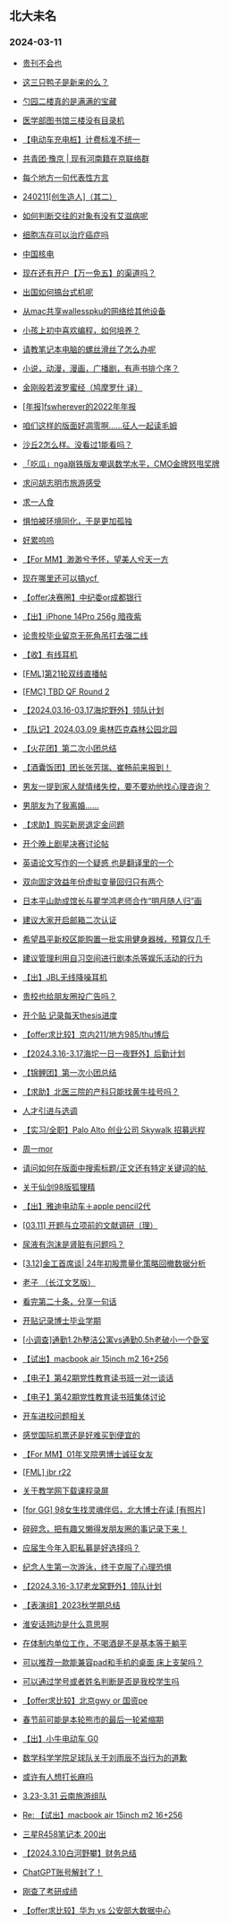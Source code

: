 ## 北大未名 
### 2024-03-11

+ [贵刊不会也](https://bbs.pku.edu.cn/v2/post-read.php?bid=728&threadid=18758115)

+ [这三只鸭子是新来的么？](https://bbs.pku.edu.cn/v2/post-read.php?bid=1431&threadid=18758618)

+ [勺园二楼真的是满满的宝藏](https://bbs.pku.edu.cn/v2/post-read.php?bid=1431&threadid=18758459)

+ [医学部图书馆三楼没有目录机](https://bbs.pku.edu.cn/v2/post-read.php?bid=138&threadid=18758313)

+ [【电动车充电桩】计费标准不统一](https://bbs.pku.edu.cn/v2/post-read.php?bid=138&threadid=18758643)

+ [共青团·豫京 | 现有河南籍在京联络群](https://bbs.pku.edu.cn/v2/post-read.php?bid=477&threadid=18321181)

+ [每个地方一句代表性方言](https://bbs.pku.edu.cn/v2/post-read.php?bid=475&threadid=18757284)

+ [240211[创生造人]（其二）](https://bbs.pku.edu.cn/v2/post-read.php?bid=104&threadid=18747314)

+ [如何判断交往的对象有没有艾滋病呢](https://bbs.pku.edu.cn/v2/post-read.php?bid=244&threadid=18757690)

+ [细胞冻存可以治疗癌症吗](https://bbs.pku.edu.cn/v2/post-read.php?bid=244&threadid=18758676)

+ [中国核电](https://bbs.pku.edu.cn/v2/post-read.php?bid=249&threadid=18758624)

+ [现在还有开户【万一免五】的渠道吗？](https://bbs.pku.edu.cn/v2/post-read.php?bid=249&threadid=18627815)

+ [出国如何搞台式机呢](https://bbs.pku.edu.cn/v2/post-read.php?bid=1361&threadid=18758359)

+ [从mac共享wallesspku的网络给其他设备](https://bbs.pku.edu.cn/v2/post-read.php?bid=35&threadid=18748620)

+ [小孩上初中喜欢编程，如何培养？](https://bbs.pku.edu.cn/v2/post-read.php?bid=35&threadid=18758118)

+ [请教笔记本电脑的螺丝滑丝了怎么办呢](https://bbs.pku.edu.cn/v2/post-read.php?bid=484&threadid=18758228)

+ [小说，动漫，漫画，广播剧，有声书排个序？](https://bbs.pku.edu.cn/v2/post-read.php?bid=1475&threadid=18758639)

+ [金刚般若波罗蜜经（鸠摩罗什 译）](https://bbs.pku.edu.cn/v2/post-read.php?bid=10&threadid=18758573)

+ [[年报]fswherever的2022年年报](https://bbs.pku.edu.cn/v2/post-read.php?bid=647&threadid=18455775)

+ [咱们这样的版面好凋零啊……征人一起读毛姆](https://bbs.pku.edu.cn/v2/post-read.php?bid=960&threadid=18644204)

+ [沙丘2怎么样。没看过1能看吗？](https://bbs.pku.edu.cn/v2/post-read.php?bid=83&threadid=18758595)

+ [「吃瓜」nga崩铁版友嘲讽数学水平，CMO金牌怒甩奖牌](https://bbs.pku.edu.cn/v2/post-read.php?bid=1472&threadid=18757814)

+ [求问胡志明市旅游感受](https://bbs.pku.edu.cn/v2/post-read.php?bid=94&threadid=18758213)

+ [求一人食](https://bbs.pku.edu.cn/v2/post-read.php?bid=90&threadid=18758308)

+ [惧怕被环境同化，于是更加孤独](https://bbs.pku.edu.cn/v2/post-read.php?bid=176&threadid=18758447)

+ [好累呜呜](https://bbs.pku.edu.cn/v2/post-read.php?bid=176&threadid=18758404)

+ [【For MM】渺渺兮予怀，望美人兮天一方](https://bbs.pku.edu.cn/v2/post-read.php?bid=167&threadid=18758641)

+ [现在哪里还可以搞ycf ](https://bbs.pku.edu.cn/v2/post-read.php?bid=103&threadid=18758103)

+ [【offer决赛圈】中纪委or成都银行](https://bbs.pku.edu.cn/v2/post-read.php?bid=99&threadid=18758145)

+ [【出】iPhone 14Pro 256g 暗夜紫](https://bbs.pku.edu.cn/v2/post-read.php?bid=71&threadid=18758613)

+ [论贵校毕业留京无死角吊打去强二线](https://bbs.pku.edu.cn/v2/post-read.php?bid=99&threadid=18758230)

+ [【收】有线耳机](https://bbs.pku.edu.cn/v2/post-read.php?bid=71&threadid=18758546)

+ [[FML]第21轮双线直播帖](https://bbs.pku.edu.cn/v2/post-read.php?bid=519&threadid=18758104)

+ [[FMC] TBD QF Round 2](https://bbs.pku.edu.cn/v2/post-read.php?bid=519&threadid=18755571)

+ [【2024.03.16-03.17海坨野外】领队计划](https://bbs.pku.edu.cn/v2/post-read.php?bid=224&threadid=18758594)

+ [【队记】2024.03.09 奥林匹克森林公园北园](https://bbs.pku.edu.cn/v2/post-read.php?bid=952&threadid=18758441)

+ [【火花团】第二次小团总结](https://bbs.pku.edu.cn/v2/post-read.php?bid=696&threadid=18758417)

+ [【酒囊饭团】团长张芳瑞、崔畅前来报到！](https://bbs.pku.edu.cn/v2/post-read.php?bid=696&threadid=18757579)

+ [男友一提到家人就情绪失控，要不要劝他找心理咨询？](https://bbs.pku.edu.cn/v2/post-read.php?bid=690&threadid=18758450)

+ [男朋友为了我离婚……](https://bbs.pku.edu.cn/v2/post-read.php?bid=690&threadid=18758444)

+ [【求助】购买新房退定金问题](https://bbs.pku.edu.cn/v2/post-read.php?bid=995&threadid=18758479)

+ [开个晚上剧星决赛讨论帖](https://bbs.pku.edu.cn/v2/post-read.php?bid=912&threadid=18552841)

+ [英语论文写作的一个疑惑 也是翻译里的一个](https://bbs.pku.edu.cn/v2/post-read.php?bid=718&threadid=18756356)

+ [双向固定效益年份虚拟变量回归只有两个](https://bbs.pku.edu.cn/v2/post-read.php?bid=718&threadid=18481917)

+ [日本平山助成馆长与瞿学鸿老师合作“明月随人归”画](https://bbs.pku.edu.cn/v2/post-read.php?bid=917&threadid=18669007)

+ [建议大家开启邮箱二次认证](https://bbs.pku.edu.cn/v2/post-read.php?bid=668&threadid=18758274)

+ [希望昌平新校区能购置一批实用健身器械，预算仅几千](https://bbs.pku.edu.cn/v2/post-read.php?bid=438&threadid=18754249)

+ [建议管理利用自习空间进行剧本杀等娱乐活动的行为](https://bbs.pku.edu.cn/v2/post-read.php?bid=438&threadid=18758303)

+ [【出】JBL无线降噪耳机](https://bbs.pku.edu.cn/v2/post-read.php?bid=71&threadid=18758675)

+ [贵校也给朋友圈投广告吗？](https://bbs.pku.edu.cn/v2/post-read.php?bid=294&threadid=18758735)

+ [开个贴 记录每天thesis进度](https://bbs.pku.edu.cn/v2/post-read.php?bid=361&threadid=18750195)

+ [【offer求比较】京内211/地方985/thu博后](https://bbs.pku.edu.cn/v2/post-read.php?bid=99&threadid=18758470)

+ [【2024.3.16-3.17海坨一日一夜野外】后勤计划](https://bbs.pku.edu.cn/v2/post-read.php?bid=224&threadid=18758742)

+ [【锦鲤团】第一次小团总结](https://bbs.pku.edu.cn/v2/post-read.php?bid=696&threadid=18758744)

+ [【求助】北医三院的产科只能找黄牛挂号吗？](https://bbs.pku.edu.cn/v2/post-read.php?bid=244&threadid=18757909)

+ [人才引进与选调](https://bbs.pku.edu.cn/v2/post-read.php?bid=99&threadid=18757120)

+ [【实习/全职】Palo Alto 创业公司 Skywalk 招募远程](https://bbs.pku.edu.cn/v2/post-read.php?bid=322&threadid=18756376)

+ [周一mor](https://bbs.pku.edu.cn/v2/post-read.php?bid=468&threadid=18758751)

+ [请问如何在版面中搜索标题/正文还有特定关键词的帖 ](https://bbs.pku.edu.cn/v2/post-read.php?bid=16&threadid=18758752)

+ [关于仙剑98版狐狸精](https://bbs.pku.edu.cn/v2/post-read.php?bid=838&threadid=18675476)

+ [【出】雅迪电动车＋apple pencil2代](https://bbs.pku.edu.cn/v2/post-read.php?bid=71&threadid=18758679)

+ [[03.11] 开题与立项前的文献调研（理）](https://bbs.pku.edu.cn/v2/post-read.php?bid=25&threadid=18758755)

+ [尿液有泡沫是肾脏有问题吗？](https://bbs.pku.edu.cn/v2/post-read.php?bid=244&threadid=18755861)

+ [[3.12]金工首席谈| 24年初股票量化策略回撤数据分析](https://bbs.pku.edu.cn/v2/post-read.php?bid=342&threadid=18758780)

+ [老子 （长江文艺版）](https://bbs.pku.edu.cn/v2/post-read.php?bid=10&threadid=18758769)

+ [看完第二十条，分享一句话](https://bbs.pku.edu.cn/v2/post-read.php?bid=83&threadid=18758728)

+ [开贴记录博士毕业学期](https://bbs.pku.edu.cn/v2/post-read.php?bid=361&threadid=18756908)

+ [[小调查]通勤1.2h整洁公寓vs通勤0.5h老破小一个卧室](https://bbs.pku.edu.cn/v2/post-read.php?bid=99&threadid=18758667)

+ [【试出】macbook air 15inch m2 16+256](https://bbs.pku.edu.cn/v2/post-read.php?bid=71&threadid=18758731)

+ [【电子】第42期党性教育读书班一对一谈话](https://bbs.pku.edu.cn/v2/post-read.php?bid=1284&threadid=18758781)

+ [【电子】第42期党性教育读书班集体讨论](https://bbs.pku.edu.cn/v2/post-read.php?bid=1284&threadid=18758782)

+ [开车进校问题相关](https://bbs.pku.edu.cn/v2/post-read.php?bid=138&threadid=18271868)

+ [感觉国际机票还是好难买到便宜的](https://bbs.pku.edu.cn/v2/post-read.php?bid=94&threadid=18758516)

+ [【For MM】01年叉院男博士诚征女友](https://bbs.pku.edu.cn/v2/post-read.php?bid=167&threadid=18757868)

+ [[FML] jbr r22](https://bbs.pku.edu.cn/v2/post-read.php?bid=519&threadid=18758784)

+ [关于教学网下载课程录屏](https://bbs.pku.edu.cn/v2/post-read.php?bid=668&threadid=18758795)

+ [[for GG] 98女生找灵魂伴侣，北大博士在读 [有照片]](https://bbs.pku.edu.cn/v2/post-read.php?bid=167&threadid=18700006)

+ [碎碎念，把有趣又懒得发朋友圈的事记录下来！](https://bbs.pku.edu.cn/v2/post-read.php?bid=361&threadid=18756554)

+ [应届生今年入职私募是好选择吗？](https://bbs.pku.edu.cn/v2/post-read.php?bid=99&threadid=18758758)

+ [纪念人生第一次游泳，终于克服了心理恐惧](https://bbs.pku.edu.cn/v2/post-read.php?bid=136&threadid=18756312)

+ [【2024.3.16-3.17老龙窝野外】领队计划](https://bbs.pku.edu.cn/v2/post-read.php?bid=224&threadid=18758843)

+ [【表演组】2023秋学期总结](https://bbs.pku.edu.cn/v2/post-read.php?bid=696&threadid=18750518)

+ [淮安话翘边是什么意思啊](https://bbs.pku.edu.cn/v2/post-read.php?bid=451&threadid=18758896)

+ [在体制内单位工作，不喝酒是不是基本等于躺平](https://bbs.pku.edu.cn/v2/post-read.php?bid=606&threadid=18748093)

+ [可以推荐一款能兼容pad和手机的桌面 床上支架吗？](https://bbs.pku.edu.cn/v2/post-read.php?bid=197&threadid=18758872)

+ [可以通过学号或者姓名判断是否是我校学生吗](https://bbs.pku.edu.cn/v2/post-read.php?bid=103&threadid=18758812)

+ [【offer求比较】北京gwy or 国资pe](https://bbs.pku.edu.cn/v2/post-read.php?bid=99&threadid=18758863)

+ [春节前可能是本轮熊市的最后一轮紧缩期](https://bbs.pku.edu.cn/v2/post-read.php?bid=249&threadid=18744186)

+ [【出】小牛电动车 G0](https://bbs.pku.edu.cn/v2/post-read.php?bid=71&threadid=18758131)

+ [数学科学学院足球队关于刘雨辰不当行为的道歉](https://bbs.pku.edu.cn/v2/post-read.php?bid=277&threadid=18758900)

+ [或许有人想打长麻吗](https://bbs.pku.edu.cn/v2/post-read.php?bid=474&threadid=18759012)

+ [3.23-3.31 云南旅游组队](https://bbs.pku.edu.cn/v2/post-read.php?bid=94&threadid=18758824)

+ [Re: 【试出】macbook air 15inch m2 16+256](https://bbs.pku.edu.cn/v2/post-read.php?bid=71&threadid=18758731)

+ [三星R458笔记本 200出](https://bbs.pku.edu.cn/v2/post-read.php?bid=71&threadid=18758791)

+ [【2024.3.10白河野攀】财务总结](https://bbs.pku.edu.cn/v2/post-read.php?bid=224&threadid=18758982)

+ [ChatGPT账号解封了！](https://bbs.pku.edu.cn/v2/post-read.php?bid=209&threadid=18759035)

+ [刚查了考研成绩](https://bbs.pku.edu.cn/v2/post-read.php?bid=103&threadid=18758745)

+ [【offer求比较】华为 vs 公安部大数据中心](https://bbs.pku.edu.cn/v2/post-read.php?bid=99&threadid=18758830)

